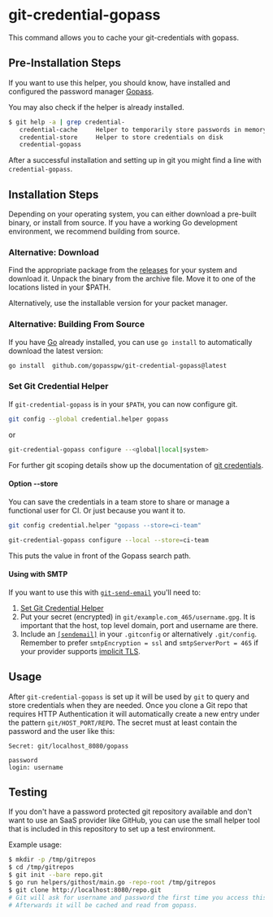 # git-credential-gopass

This command allows you to cache your git-credentials with gopass.

## Pre-Installation Steps

If you want to use this helper, you should know, have installed and configured the password manager [Gopass].

You may also check if the helper is already installed.

```bash
$ git help -a | grep credential-
   credential-cache     Helper to temporarily store passwords in memory
   credential-store     Helper to store credentials on disk
   credential-gopass
```

After a successful installation and setting up in git you might find a line with `credential-gopass`.

## Installation Steps

Depending on your operating system, you can either download a pre-built binary, or install from source. If you have a working Go development environment, we recommend building from source.

### Alternative: Download

Find the appropriate package from the [releases] for your system and download it. Unpack the binary from the archive file. Move it to one of the locations listed in your $PATH.

Alternatively, use the installable version for your packet manager.

### Alternative: Building From Source

If you have [Go](https://golang.org/) already installed, you can use `go install` to automatically download the latest version:

```bash
go install  github.com/gopasspw/git-credential-gopass@latest
```

### Set Git Credential Helper

If `git-credential-gopass` is in your `$PATH`, you can now configure git.

```bash
git config --global credential.helper gopass
```

or

```bash
git-credential-gopass configure --<global|local|system>
```

For further git scoping details show up the documentation of [git credentials].

#### Option --store

You can save the credentials in a team store to share or manage a functional user for CI. Or just because you want it to.

```bash
git config credential.helper "gopass --store=ci-team"
```

```bash
git-credential-gopass configure --local --store=ci-team
```

This puts the value in front of the Gopass search path.

#### Using with SMTP

If you want to use this with [`git-send-email`](https://git-scm.com/docs/git-send-email) you'll need to:

1. [Set Git Credential Helper](#set-git-credential-helper)
2. Put your secret (encrypted) in `git/example.com_465/username.gpg`. It is important that the host, top level domain, port and username are there.
3. Include an [`[sendemail]`](https://git-scm.com/docs/git-send-email#_examples) in your `.gitconfig` or alternatively `.git/config`. Remember to prefer `smtpEncryption = ssl` and `smtpServerPort = 465` if your provider supports [implicit TLS](https://git-scm.com/docs/git-send-email#Documentation/git-send-email.txt---smtp-encryptionltencryptiongt).

## Usage

After `git-credential-gopass` is set up it will be used by `git` to query and store credentials when they are needed.
Once you clone a Git repo that requires HTTP Authentication it will automatically create a new entry under the pattern
`git/HOST_PORT/REPO`. The secret must at least contain the password and the user like this:

```
Secret: git/localhost_8080/gopass

password
login: username
```

## Testing

If you don't have a password protected git repository available and don't want to use an SaaS provider like GitHub,
you can use the small helper tool that is included in this repository to set up a test environment.

Example usage:

```bash
$ mkdir -p /tmp/gitrepos
$ cd /tmp/gitrepos
$ git init --bare repo.git
$ go run helpers/githost/main.go -repo-root /tmp/gitrepos
$ git clone http://localhost:8080/repo.git
# Git will ask for username and password the first time you access this repo.
# Afterwards it will be cached and read from gopass.
```

[Gopass]: https://github.com/gopasspw/gopass
[releases]: https://github.com/gopasspw/git-credential-gopass/releases
[git credentials]: https://git-scm.com/docs/gitcredentials
